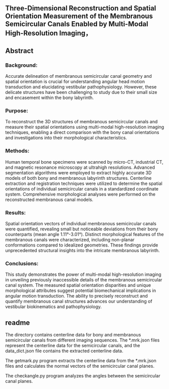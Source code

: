 ## Three-Dimensional Reconstruction and Spatial Orientation Measurement of the Membranous Semicircular Canals Enabled by Multi-Modal High-Resolution Imaging，
## Abstract
### Background:
Accurate delineation of membranous semicircular canal geometry and spatial orientation is crucial for understanding angular head motion transduction and elucidating vestibular pathophysiology. However, these delicate structures have been challenging to study due to their small size and encasement within the bony labyrinth.
### Purpose:
To reconstruct the 3D structures of membranous semicircular canals and measure their spatial orientations using multi-modal high-resolution imaging techniques, enabling a direct comparison with the bony canal orientations and investigations into their morphological characteristics.
### Methods:
Human temporal bone specimens were scanned by micro-CT, industrial CT, and magnetic resonance microscopy at ultrahigh resolutions. Advanced segmentation algorithms were employed to extract highly accurate 3D models of both bony and membranous labyrinth structures. Centerline extraction and registration techniques were utilized to determine the spatial orientations of individual semicircular canals in a standardized coordinate system. Comprehensive morphological analyses were performed on the reconstructed membranous canal models.
### Results: 
Spatial orientation vectors of individual membranous semicircular canals were quantified, revealing small but noticeable deviations from their bony counterparts (mean angle 1.11°-3.01°). Distinct morphological features of the membranous canals were characterized, including  non-planar conformations compared to idealized geometries. These findings provide unprecedented structural insights into the intricate membranous labyrinth.
### Conclusions: 
This study demonstrates the power of multi-modal high-resolution imaging in unveiling previously inaccessible details of the membranous semicircular canal system. The measured spatial orientation disparities and unique morphological attributes suggest potential biomechanical implications in angular motion transduction. The ability to precisely reconstruct and quantify membranous canal structures advances our understanding of vestibular biokinematics and pathophysiology.

## readme
The directory contains centerline data for bony and membranous semicircular canals from different imaging sequences. The *.mrk.json files represent the centerline data for the semicircular canals, and the data_dict.json file contains the extracted centerline data.

The getmark.py program extracts the centerline data from the *.mrk.json files and calculates the normal vectors of the semicircular canal planes.

The checkangle.py program analyzes the angles between the semicircular canal planes.



